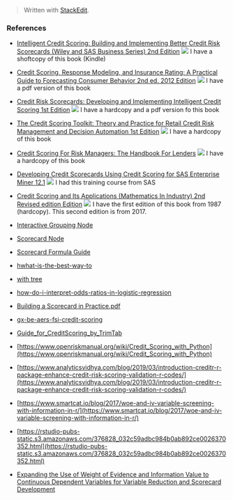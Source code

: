> Written with [StackEdit](https://stackedit.io/).

### References

- [Intelligent Credit Scoring: Building and Implementing Better Credit Risk Scorecards (Wiley and SAS Business Series)  2nd Edition](https://www.amazon.com/Intelligent-Credit-Scoring-Implementing-Scorecards/dp/1119279151/ref=sr_1_1?keywords=credit+scorecard&qid=1551220114&s=gateway&sr=8-1)
![](https://images-na.ssl-images-amazon.com/images/I/51uEqTJK%2BWL._SX329_BO1,204,203,200_.jpg)
I have a shoftcopy of this book (Kindle)
- [Credit Scoring, Response Modeling, and Insurance Rating: A Practical Guide to Forecasting Consumer Behavior  2nd ed. 2012 Edition](https://www.amazon.com/Credit-Scoring-Response-Modeling-Insurance/dp/0230347762/ref=sr_1_3?keywords=credit+scorecard&qid=1551220114&s=gateway&sr=8-3)
![](https://bit.ly/2H65syI)
I have a pdf version of this book
- [Credit Risk Scorecards: Developing and Implementing Intelligent Credit Scoring  1st Edition](https://www.amazon.com/Credit-Risk-Scorecards-Implementing-Intelligent/dp/047175451X/ref=sr_1_4?keywords=credit+scorecard&qid=1551220114&s=gateway&sr=8-4)
![](https://bit.ly/2EC7Qvj)
I have a hardcopy and a pdf version fo this book
- [The Credit Scoring Toolkit: Theory and Practice for Retail Credit Risk Management and Decision Automation  1st Edition](https://www.amazon.com/Credit-Scoring-Toolkit-Management-Automation/dp/0199226407/ref=sr_1_5?keywords=credit+scorecard&qid=1551220114&s=gateway&sr=8-5)
![](https://bit.ly/2BWiACX)
I have a hardcopy of this book
- [Credit Scoring For Risk Managers: The Handbook For Lenders](https://www.amazon.com/Credit-Scoring-Risk-Managers-Handbook/dp/0324200544/ref=sr_1_14?keywords=credit+scorecard&qid=1551220114&s=gateway&sr=8-14)
![](https://bit.ly/2EzGhCF)
I have a hardcopy of this book
- [Developing Credit Scorecards Using Credit Scoring for SAS Enterprise Miner 12.1](https://www.amazon.com/Developing-Credit-Scorecards-Scoring-Enterprise/dp/161290517X/ref=sr_1_8?keywords=credit+scorecard&qid=1551220114&s=gateway&sr=8-8)
![](https://images-na.ssl-images-amazon.com/images/I/41pNkStkIFL._SX373_BO1,204,203,200_.jpg)
I had this training course from SAS

- [Credit Scoring and Its Applications (Mathematics In Industry)  2nd Revised edition Edition](https://www.amazon.com/Credit-Scoring-Applications-Mathematics-Industry/dp/1611974550/ref=sr_1_fkmrnull_1?keywords=credit+scoring+and+its+applications&qid=1551281813&s=gateway&sr=8-1-fkmrnull)
![](https://bit.ly/2Svmvw3)
I have the first edition of this book from 1987 (hardcopy). This second edition is from 2017.

- [Interactive Grouping Node](https://go.documentation.sas.com/?docsetId=emref&docsetTarget=p1qzwz7onopjqcn11uc04i18urg7.htm&docsetVersion=14.3&locale=en)
- [Scorecard Node](https://go.documentation.sas.com/?docsetId=emref&docsetTarget=n181vl3wdwn89mn1pfpqm3w6oaz5.htm&docsetVersion=14.3&locale=en)

- [Scorecard Formula Guide](http://documentation.statsoft.com/portals/0/formula%20guide/STATISTICA%20Scorecard%20Formula%20Guide.pdf)
- [hwhat-is-the-best-way-to](https://www.analyticbridge.datasciencecentral.com/forum/topics/what-is-the-best-way-to)
- [with tree](https://www.coursehero.com/file/22322464/c05coa01/)
- [how-do-i-interpret-odds-ratios-in-logistic-regression](https://stats.idre.ucla.edu/stata/faq/how-do-i-interpret-odds-ratios-in-logistic-regression/)
- [Building  a Scorecard in Practice.pdf](http://www.aiecon.org/conference/2008/CIEF/Building%20a%20Scorecard%20in%20Practice.pdf)
- [gx-be-aers-fsi-credit-scoring](https://www2.deloitte.com/content/dam/Deloitte/global/Documents/Financial-Services/gx-be-aers-fsi-credit-scoring.pdf)
- [Guide_for_CreditScoring_by_TrimTab](http://www.trimtab.rs/upload/Guide_for_CreditScoring_by_TrimTab.pdf)
- [https://www.openriskmanual.org/wiki/Credit_Scoring_with_Python](https://www.openriskmanual.org/wiki/Credit_Scoring_with_Python)
- [https://www.analyticsvidhya.com/blog/2019/03/introduction-creditr-r-package-enhance-credit-risk-scoring-validation-r-codes/](https://www.analyticsvidhya.com/blog/2019/03/introduction-creditr-r-package-enhance-credit-risk-scoring-validation-r-codes/)
- [https://www.smartcat.io/blog/2017/woe-and-iv-variable-screening-with-information-in-r/](https://www.smartcat.io/blog/2017/woe-and-iv-variable-screening-with-information-in-r/)
- [https://rstudio-pubs-static.s3.amazonaws.com/376828_032c59adbc984b0ab892ce0026370352.html](https://rstudio-pubs-static.s3.amazonaws.com/376828_032c59adbc984b0ab892ce0026370352.html)
- [Expanding the Use of Weight of Evidence and Information Value to Continuous Dependent Variables for Variable Reduction and Scorecard Development]([https://www.lexjansen.com/sesug/2014/SD-20.pdf](https://www.lexjansen.com/sesug/2014/SD-20.pdf))
<!--stackedit_data:
eyJoaXN0b3J5IjpbMTgwMzY1MjU4NCwtMTMxNTAwNDQxMCwtMT
c2NDc2NjQ0NywtMTE2NzMxNzQ0NiwxOTMyMDI4OTM3LC0xMzA0
OTY3MjE4XX0=
-->